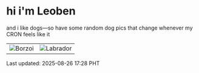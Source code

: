# hi i'm Leoben

and i like dogs—so have some random dog pics that change whenever my CRON feels like it

|  |  |
|--------|----------|
| ![Borzoi](https://random-dog-vercel.vercel.app/api/random-borzoi?v=1756200539) | ![Labrador](https://random-dog-vercel.vercel.app/api/random-labrador?v=1756200539) |

Last updated: 2025-08-26 17:28 PHT
